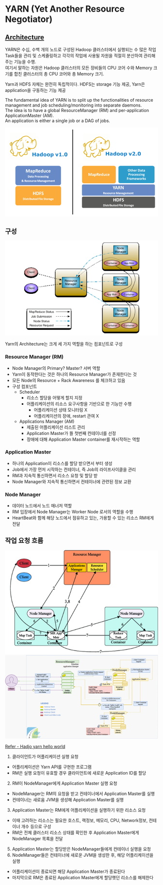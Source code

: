 
# YARN (Yet Another Resource Negotiator)

## [Architecture](https://hadoop.apache.org/docs/stable/hadoop-yarn/hadoop-yarn-site/YARN.html)

YARN은 수십, 수백 개의 노드로 구성된 Hadoop 클러스터에서 실행되는 수 많은 작업 Task들을 관리 및 스케쥴링하고 각각의 작업에 사용될 자원을 적절히 분산하여 관리해주는 기능을 수행.  
여기서 말하는 자원은 Hadoop 클러스터의 모든 장비들의 CPU 코어 수와 Memory 크기를 합친 클러스터의 총 CPU 코어와 총 Memory 크기.

Yarn과 HDFS 자체는 완전히 독립적이다. HDFS는 storage 기능 제공, Yarn은 application을 구동하는 기능 제공

The fundamental idea of YARN is to split up the functionalities of resource management and job scheduling/monitoring into separate daemons.  
The idea is to have a global ResourceManager (RM) and per-application ApplicationMaster (AM).  
An application is either a single job or a DAG of jobs.

![hadoop v2.0](./hadoop20.png)

## 구성

![architecture](architecture.png)

Yarn의 Architecture는 크게 세 가지 역할을 하는 컴포넌트로 구성

### Resource Manager (RM)
- Node Manager의 Primary? Master? 서버 역할
- Yarn이 동작한다는 것은 하나의 Resource Manager가 존재한다는 것 
- 모든 Node의 Resource + Rack Awareness 를 체크하고 있음
- 구성 컴포넌트
  - Scheduler
    - 리소스 할당을 어떻게 할지 지정
    - 어플리케이션의 리소스 요구사항을 기반으로 한 기능만 수행
      - 어플리케이션 상태 모니터링 X
      - 어플리케이션의 장애, restart 관여 X
  - Applications Manager (AM)
    - 제출된 어플리케이션 리스트 관리 
    - Application Master가 뜰 첫번째 컨테이너를 선정
    - 장애에 대해 Application Master container를 재시작하는 역할
  
### Application Master 
- 하나의 Application이 리소스를 할당 받으면서 부터 생성
- Job에서 가장 먼저 시작하는 컨테이너, 즉 Job의 라이프사이클을 관리
- RM과 지속적 통신하면서 리소스 요청 및 할당 받
- Node Manager와 지속적 통신하면서 컨테이너에 관련된 정보 교환
  
### Node Manager
- 데이터 노드에서 노드 매너저 역할 
- RM 입장에서 Node Manager는 Worker Node 로서의 역할을 수행
- HeartBeat와 함께 해당 노드에서 점유하고 있는, 가용할 수 있는 리소스 RM에게 전달 

## 작업 요청 흐름

![workflow1](workflow1.png)
![workflow2](workflow2.png)

[Refer - Hadjo yarn hello world](https://hadjo.lazyweaver.com/docs/yarn_hello_world_part2.html)

1. 클라이언트가 어플리케이션 실행 요청
  - 어플리케이션은 Yarn API를 구현한 프로그램
  - RM은 실행 요청이 유효할 경우 클라이언트에 새로운 Application ID를 할당
2. RM이 NodeManager에게 Application Master 실행 요청
  - NodeManager는 RM의 요청을 받고 컨테이너에서 Application Master를 실행
  - 컨테이너는 새로움 JVM을 생성해 Application Master를 실행
3. Application Master는 RM에게 어플리케이션을 실행하기 위한 리소스 요청
  - 이때 고려하는 리소스는 필요한 호스트, 랙정보, 메모리, CPU, Network정보, 컨테이너 개수 등으로 구성
  - RM은 전체 클러스터 리소스 상태를 확인한 후 Application Master에게 NodeManager 목록을 전달
5. Application Master는 할당받은 NodeManager들에게 컨테이너 실행을 요청
6. NodeManager들은 컨테이너에 새로운 JVM을 생성한 후, 해당 어플리케이션을 실행
  - 어플리케이션이 종료되면 해당 Application Master가 종료된다
  - 마지막으로 RM은 종료된 Application Master에게 할당햇던 리소스를 해제한다
